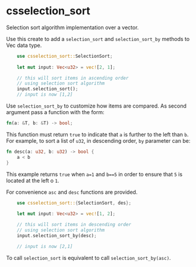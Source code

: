 # csselection_sort

Selection sort algorithm implementation over a vector.

Use this create to add a ``selection_sort`` and ``selection_sort_by`` methods
to Vec data type.

```rust
    use csselection_sort::SelectionSort; 
    
    let mut input: Vec<u32> = vec![2, 1];

    // this will sort items in ascending order 
    // using selection sort algorithm
    input.selection_sort();
    // input is now [1,2]
```

Use ``selection_sort_by`` to customize how items are compared. 
As second argument pass a function with the form: 
```rust 
fn(a: &T, b: &T) -> bool;
```
This function must return ``true`` to indicate that ``a`` is further to the left than ``b``.
For example, to sort a list of ``u32``, in descending order, ``by`` parameter can be: 
```rust
fn desc(a: u32, b: u32) -> bool {
    a < b
}
```
This example returns ``true`` when ``a=1`` and ``b==5`` in order to 
ensure that ``5`` is located at the left o ``1``.

For convenience ``asc`` and ``desc`` functions are provided. 

```rust
    use csselection_sort::{SelectionSort, des}; 
    
    let mut input: Vec<u32> = vec![1, 2];

    // this will sort items in descending order 
    // using selection sort algorithm
    input.selection_sort_by(desc);

    // input is now [2,1]
```

To call ``selection_sort`` is equivalent to call ``selection_sort_by(asc)``.